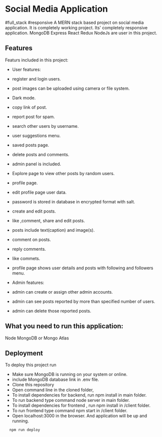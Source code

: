# Social Media Application

#full_stack #responsive A MERN stack based project on social media application. It is completely working project. Its' completely responsive application. MongoDB Express React Redux NodeJs are user in this project.

## Features

Featurs included in this project: 
- User features:
- register and login users.
- post images can be uploaded using camera or file system.
- Dark mode.
- copy link of post.
- report post for spam.
- search other users by username.
- user suggestions menu.
- saved posts page.
- delete posts and comments.
- admin panel is included.
- Explore page to view other posts by random users.
- profile page.
- edit profile page user data.
- password is stored in database in encrypted format with salt.
- create and edit posts.
- like ,comment, share and edit posts.
- posts include text(caption) and image(s).
- comment on posts.
- reply comments.
- like commets.
- profile page shows user details and posts with following and followers menu.

- Admin features:
- admin can create or assign other admin accounts.
- admin can see posts reported by more than specified number of users.
- admin can delete those reported posts.

## What you need to run this application:

Node MongoDB or Mongo Atlas

## Deployment

To deploy this project run
- Make sure MongoDB is running on your system or online.
- include MongoDB database link in .env file.
- Clone this repository
- Open command line in the cloned folder,
- To install dependencies for backend, run npm install in main folder.
- To run backend type command node server in main folder.
- To install dependencies for frontend , run npm install in /client folder.
- To run frontend type command npm start in /client folder.
- Open localhost:3000 in the browser. And application will be up and running.

```bash
  npm run deploy
```

